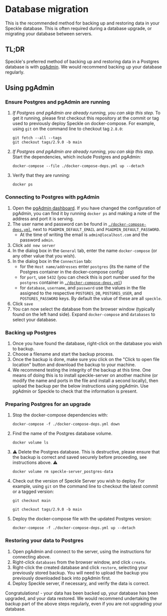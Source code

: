 # Database migration

This is the recommended method for backing up and restoring data in your Speckle database. This is often required during a database upgrade, or migrating your database between servers.

## TL;DR

Speckle's preferred method of backing up and restoring data in a Postgres database is with [pgAdmin](https://www.pgadmin.org/). We would recommend backing up your database regularly.

## Using pgAdmin

### Ensure Postgres and pgAdmin are running

1. _If Postgres and pgAdmin are already running, you can skip this step._ To get it running, please first checkout this repository at the commit or tag used to previously deploy Speckle on docker-compose. For example, using `git` on the command line to checkout tag `2.8.0`:

   ```shell
   git fetch --all --tags
   git checkout tags/2.9.0 -b main
   ```

1. _If Postgres and pgAdmin are already running, you can skip this step._ Start the dependencies, which include Postgres and pgAdmin:

   ```shell
   docker-compose --file ./docker-compose-deps.yml up --detach
   ```

1. Verify that they are running:

   ```shell
   docker ps
   ```

### Connecting to Postgres with pgAdmin

1. Open the [pgAdmin dashboard](http://127.0.0.1:16543/). If you have changed the configuration of pgAdmin, you can find it by running `docker ps` and making a note of the address and port it is serving.
1. The user name and password can be found in [`./docker-compose-deps.yml`](../../../docker-compose-deps.yml), next to `PGADMIN_DEFAULT_EMAIL` and `PGADMIN_DEFAULT_PASSWORD`.
   - At the time of writing the email is `admin@localhost.com` and the password `admin`.
1. Click `add new server`
1. In the dialog box in the `General` tab, enter the name `docker-compose` (or any other value that you wish).
1. In the dialog box in the `Connection` tab:
   - for the `Host name/addresses` enter `postgres` (its the name of the Postgres container in the docker-compose config)
   - for `port`, use `5432` (you can check this is port number used for the `postgres` container in [`./docker-compose-deps.yml`](../../../docker-compose-deps.yml))
   - for `database`, `username`, and `password` use the values in the file assigned to the respective `POSTGRES_DB`, `POSTGRES_USER`, and `POSTGRES_PASSWORD` keys. By default the value of these are all `speckle`.
1. Click `save`
1. You can now select the database from the browser window (typically found on the left hand side). Expand `docker-compose` and `databases` to select your database.

### Backing up Postgres

1. Once you have found the database, right-click on the database you wish to backup.
1. Choose a filename and start the backup process.
1. Once the backup is done, make sure you click on the "Click to open file location" button and download the backup to your machine.
1. We recommend testing the integrity of the backup at this time. One means of doing this is to install speckle-server on another machine (or modify the name and ports in the file and install a second locally), then upload the backup per the below instructions using pgAdmin. Use pgAdmin or Speckle to check that the information is present.

### Preparing Postgres for an upgrade

1. Stop the docker-compose dependencies with:

   ```shell
   docker-compose -f ./docker-compose-deps.yml down
   ```

1. Find the name of the Postgres database volume.

   ```shell
   docker volume ls
   ```

1. ⚠️ Delete the Postgres database. This is destructive, please ensure that the backup is correct and saved securely before proceeding, see instructions above. ⚠️

   ```shell
   docker volume rm speckle-server_postgres-data
   ```

1. Check out the version of Speckle Server you wish to deploy. For example, using `git` on the command line to checkout the latest commit or a tagged version:

   ```shell
   git checkout main
   ```

   ```shell
   git checkout tags/2.9.0 -b main
   ```

1. Deploy the docker-compose file with the updated Postgres version:

   ```shell
   docker-compose -f ./docker-compose-deps.yml up --detach
   ```

### Restoring your data to Postgres

1. Open pgAdmin and connect to the server, using the instructions for connecting above.
1. Right-click `databases` from the browser window, and click `create`.
1. Right-click the created database and click `restore`, selecting your previously stored backup. You will need to upload the backup you previously downloaded back into pgAdmin first.
1. Deploy Speckle server, if necessary, and verify the data is correct.

Congratulations! - your data has been backed up, your database has been upgraded, and your data restored. We would recommend undertaking the backup part of the above steps regularly, even if you are not upgrading your database.
